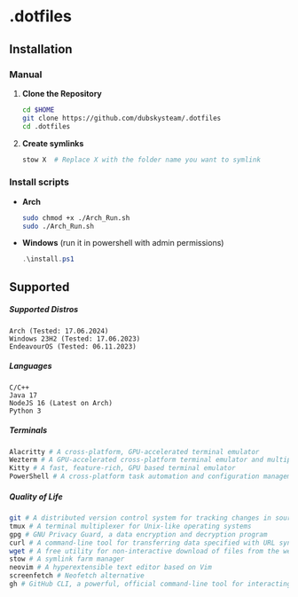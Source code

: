 # .dotfiles


## Installation

### Manual

1. **Clone the Repository**
   ```sh
   cd $HOME
   git clone https://github.com/dubskysteam/.dotfiles
   cd .dotfiles
   ```

2. **Create symlinks**
   ```sh
   stow X  # Replace X with the folder name you want to symlink
   ```

### Install scripts

- **Arch**
   ```sh
   sudo chmod +x ./Arch_Run.sh
   sudo ./Arch_Run.sh
   ```

- **Windows** (run it in powershell with admin permissions)
   ```ps1
   .\install.ps1
   ```


## Supported
##### Supported Distros
```
Arch (Tested: 17.06.2024)
Windows 23H2 (Tested: 17.06.2023)
EndeavourOS (Tested: 06.11.2023)
```
##### Languages
```
C/C++
Java 17
NodeJS 16 (Latest on Arch)
Python 3
```
##### Terminals
```sh
Alacritty # A cross-platform, GPU-accelerated terminal emulator
Wezterm # A GPU-accelerated cross-platform terminal emulator and multiplexer
Kitty # A fast, feature-rich, GPU based terminal emulator
PowerShell # A cross-platform task automation and configuration management framework from Microsoft
```
##### Quality of Life
```sh
git # A distributed version control system for tracking changes in source code during software development
tmux # A terminal multiplexer for Unix-like operating systems
gpg # GNU Privacy Guard, a data encryption and decryption program
curl # A command-line tool for transferring data specified with URL syntax
wget # A free utility for non-interactive download of files from the web
stow # A symlink farm manager
neovim # A hyperextensible text editor based on Vim
screenfetch # Neofetch alternative
gh # GitHub CLI, a powerful, official command-line tool for interacting with GitHub from your terminal
```
